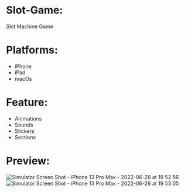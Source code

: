 # Slot-Game:

Slot Machine Game

# Platforms:

- iPhone
- iPad
- macOs

# Feature:

- Animations
- Sounds
- Stickers
- Sections


# Preview:


![Simulator Screen Shot - iPhone 13 Pro Max - 2022-06-28 at 19 52 56](https://user-images.githubusercontent.com/30216587/176318430-bc5069e4-9cdf-4366-9763-d31360836767.png)
![Simulator Screen Shot - iPhone 13 Pro Max - 2022-06-28 at 19 53 05](https://user-images.githubusercontent.com/30216587/176318451-ed188666-b56e-4379-a147-5bfb919e112f.png)
